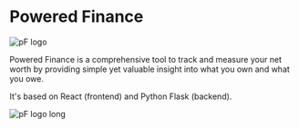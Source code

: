# Powered Finance

![pF logo](https://i.imgur.com/tV0gIpQ.png)


Powered Finance is a comprehensive tool to track and measure your net worth by providing simple yet valuable insight into what you own and what you owe.

It's based on React (frontend) and Python Flask (backend). 

![pF logo long](https://i.imgur.com/5upfeud.png)
